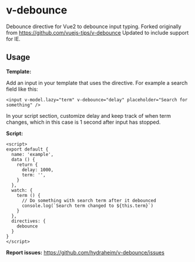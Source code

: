 # v-debounce

Debounce directive for Vue2 to debounce input typing. Forked originally from https://github.com/vuejs-tips/v-debounce
Updated to include support for IE.

## Usage

**Template:**

Add an input in your template that uses the directive. For example a search field like this:

```
<input v-model.lazy="term" v-debounce="delay" placeholder="Search for something" />
```

In your script section, customize delay and keep track of when term changes, which in this case is 1 second after input has stopped.

**Script:**

```
<script>
export default {
  name: 'example',
  data () {
    return {
      delay: 1000,
      term: '',
    }
  },
  watch: {
    term () {
      // Do something with search term after it debounced
      console.log(`Search term changed to ${this.term}`)
    }
  },
  directives: {
    debounce
  }
}
</script>
```

**Report issues:**
https://github.com/hydraheim/v-debounce/issues
